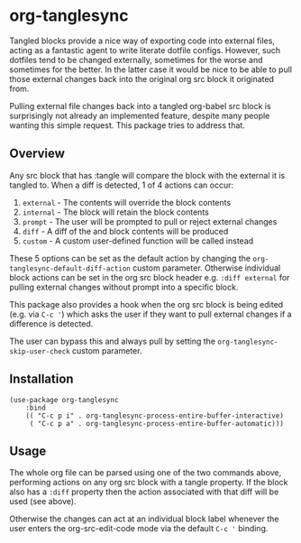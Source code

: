 # org-tanglesync

Tangled blocks provide a nice way of exporting code into external files, acting as a fantastic agent to write literate dotfile configs. However, such dotfiles tend to be changed externally, sometimes for the worse and sometimes for the better. In the latter case it would be nice to be able to pull those external changes back into the original org src block it originated from.

Pulling external file changes back into a tangled org-babel src block is surprisingly not already an implemented feature, despite many people wanting this simple request.  This package tries to address that.

## Overview 

Any src block that has :tangle <fname> will compare the block with the external <fname> it is tangled to.  When a diff is detected, 1 of 4 actions can occur:
   1. `external` - The <fname> contents will override the block contents
   2. `internal` - The block will retain the block contents
   3. `prompt` - The user will be prompted to pull or reject external changes
   4. `diff` - A diff of the <fname> and block contents will be produced
   5. `custom` - A custom user-defined function will be called instead

These 5 options can be set as the default action by changing the `org-tanglesync-default-diff-action` custom parameter.  Otherwise individual block actions can be set in the org src block header e.g. `:diff external` for pulling external changes without prompt into a specific block.

This package also provides a hook when the org src block is being edited (e.g. via `C-c '`) which asks the user if they want to pull external changes if a difference is detected.

The user can bypass this and always pull by setting the `org-tanglesync-skip-user-check` custom parameter.

## Installation

```elisp
(use-package org-tanglesync
    :bind
    (( "C-c p i" . org-tanglesync-process-entire-buffer-interactive)
     ( "C-c p a" . org-tanglesync-process-entire-buffer-automatic)))
```

## Usage

The whole org file can be parsed using one of the two commands above, performing actions on any org src block with a tangle property. If the block also has a `:diff` property then the action associated with that diff will be used (see above).

Otherwise the changes can act at an individual block label whenever the user enters the org-src-edit-code mode via the default `C-c '` binding.
